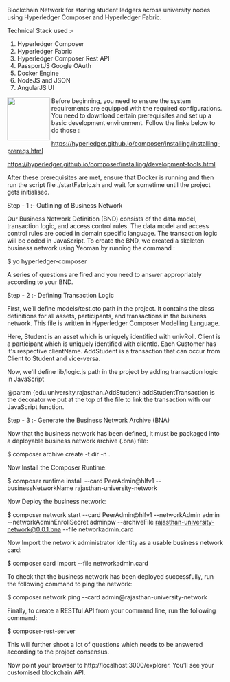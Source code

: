 Blockchain Network for storing student ledgers across university nodes using Hyperledger Composer and Hyperledger Fabric.

Technical Stack used :-

1. Hyperledger Composer
2. Hyperledger Fabric
3. Hyperledger Composer Rest API
4. PassportJS Google OAuth
5. Docker Engine
6. NodeJS and JSON
7. AngularJS UI

<img src="https://lh3.googleusercontent.com/UR4MbdoFnFKRk90j7n2y8i_U8ZIkZNTNVuGGcFcXxXMenPXtF-0f5uo9FVFrc8SILNMs6rWxBBiuvPdNC7SiSOiiBpw=s272" align="left" height="100" width="100">

Before beginning, you need to ensure the system requirements are equipped with the required configurations. You need to download certain prerequisites and set up a basic development environment. Follow the links below to do those :

https://hyperledger.github.io/composer/installing/installing-prereqs.html

https://hyperledger.github.io/composer/installing/development-tools.html

After these prerequisites are met, ensure that Docker is running and then run the script file ./startFabric.sh and wait for sometime until the project gets initialised.

Step - 1 :- Outlining of Business Network

Our Business Network Definition (BND) consists of the data model, transaction logic, and access control rules. The data model and access control rules are coded in domain specific language. The transaction logic will be coded in JavaScript.
To create the BND, we created a skeleton business network using Yeoman by running the command :

$ yo hyperledger-composer

A series of questions are fired and you need to answer appropriately according to your BND.

Step - 2 :- Defining Transaction Logic

First, we’ll define models/test.cto path in the project. It contains the class definitions for all assets, participants, and transactions in the business network. This file is written in Hyperledger Composer Modelling Language.

Here, Student is an asset which is uniquely identified with univRoll. 
Client is a participant which is uniquely identified with clientId. Each Customer has it's respective clientName.
AddStudent is a transaction that can occur from Client to Student and vice-versa.

Now, we'll define lib/logic.js path in the project by adding transaction logic in JavaScript

@param {edu.university.rajasthan.AddStudent} addStudentTransaction is the decorator we put at the top of the file to link the transaction with our JavaScript function.

Step - 3 :- Generate the Business Network Archive (BNA)

Now that the business network has been defined, it must be packaged into a deployable business network archive (.bna) file:

$ composer archive create -t dir -n .

Now Install the Composer Runtime:

$ composer runtime install --card PeerAdmin@hlfv1 --businessNetworkName rajasthan-university-network

Now Deploy the business network:

$ composer network start --card PeerAdmin@hlfv1 --networkAdmin admin --networkAdminEnrollSecret adminpw --archiveFile rajasthan-university-network@0.0.1.bna --file networkadmin.card

Now Import the network administrator identity as a usable business network card:

$ composer card import --file networkadmin.card

To check that the business network has been deployed successfully, run the following command to ping the network:

$ composer network ping --card admin@rajasthan-university-network

Finally, to create a RESTful API from your command line, run the following command:

$ composer-rest-server

This will further shoot a lot of questions which needs to be answered according to the project consensus.

Now point your browser to http://localhost:3000/explorer.
You’ll see your customised blockchain API.